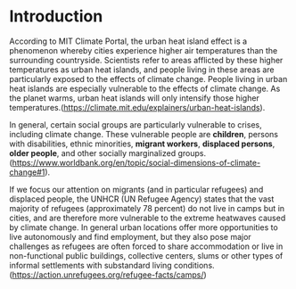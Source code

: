 # Introduction

According to MIT Climate Portal, the urban heat island effect is a phenomenon whereby cities experience higher air temperatures than the surrounding countryside. Scientists refer to areas afflicted by these higher temperatures as urban heat islands, and people living in these areas are particularly exposed to the effects of climate change. People living in urban heat islands are especially vulnerable to the effects of climate change. As the planet warms, urban heat islands will only intensify those higher temperatures.(https://climate.mit.edu/explainers/urban-heat-islands).

In general, certain social groups are particularly vulnerable to crises, including climate change. These vulnerable people are **children**, persons with disabilities, ethnic minorities, **migrant workers**, **displaced persons**, **older people**, and other socially marginalized groups. (https://www.worldbank.org/en/topic/social-dimensions-of-climate-change#1).

If we focus our attention on migrants (and in particular refugees) and displaced people, the UNHCR (UN Refugee Agency) states that the vast majority of refugees (approximately 78 percent) do not live in camps but in cities, and are therefore more vulnerable to the extreme heatwaves caused by climate change. In general urban locations offer more opportunities to live autonomously and find employment, but they also pose major challenges as refugees are often forced to share accommodation or live in non-functional public buildings, collective centers, slums or other types of informal settlements with substandard living conditions. (https://action.unrefugees.org/refugee-facts/camps/)
